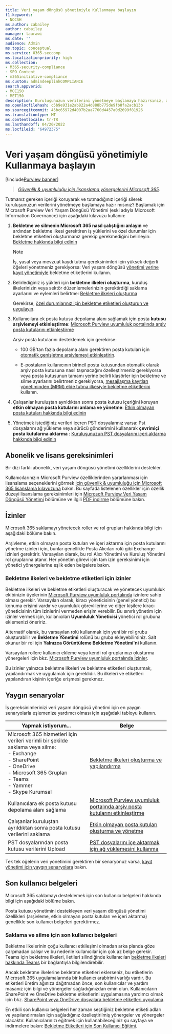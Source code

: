 ```yaml
---
title: Veri yaşam döngüsü yönetimiyle Kullanmaya başlayın
f1.keywords:
- NOCSH
ms.author: cabailey
author: cabailey
manager: laurawi
ms.date: ''
audience: Admin
ms.topic: conceptual
ms.service: O365-seccomp
ms.localizationpriority: high
ms.collection:
- M365-security-compliance
- SPO_Content
- m365initiative-compliance
ms.custom: admindeeplinkCOMPLIANCE
search.appverid:
- MOE150
- MET150
description: Kuruluşunuzun verilerini yönetmeye başlamaya hazırsınız, ancak nereden başlayacağınızdan emin değil misiniz? Başlamak için bazı açıklayıcı yönergeleri okuyun.
ms.openlocfilehash: c5b9e931e2ab822a4d888b775de9fb8fa2acb13b
ms.sourcegitcommit: 45bc65972d4007b2aa7760d4457a0d2699f81926
ms.translationtype: MT
ms.contentlocale: tr-TR
ms.lasthandoff: 04/20/2022
ms.locfileid: "64972375"
---
```

# <a name="get-started-with-data-lifecycle-management"></a>Veri yaşam döngüsü yönetimiyle Kullanmaya başlayın

[!include[Purview banner](../includes/purview-rebrand-banner.md)]

>*[Güvenlik & uyumluluğu için lisanslama yönergelerini Microsoft 365](/office365/servicedescriptions/microsoft-365-service-descriptions/microsoft-365-tenantlevel-services-licensing-guidance/microsoft-365-security-compliance-licensing-guidance).*

Tutmanız gereken içeriği koruyarak ve tutmadığınız içeriği silerek kuruluşunuzun verilerini yönetmeye başlamaya hazır mısınız? Başlamak için Microsoft Purview Veri Yaşam Döngüsü Yönetimi (eski adıyla Microsoft Information Governance) için aşağıdaki kılavuzu kullanın:

1. **Bekletme ve silmenin Microsoft 365 nasıl çalıştığını anlayın** ve ardından bekletme ilkesi gerektiren iş yüklerini ve özel durumlar için bekletme etiketleri oluşturmanız gerekip gerekmediğini belirleyin: [Bekletme hakkında bilgi edinin](retention.md)
    
    > [!NOTE]
    > İş, yasal veya mevzuat kaydı tutma gereksinimleri için yüksek değerli öğeleri yönetmeniz gerekiyorsa: Veri yaşam döngüsü [yönetimi yerine kayıt yönetimiyle](records-management.md) bekletme etiketlerini kullanın.

2. Belirlediğiniz iş yükleri için **bekletme ilkeleri oluşturma**, kuruluş ilkelerinizin veya sektör düzenlemelerinizin gerektirdiği saklama ayarlarını ve eylemleri belirtme: [Bekletme ilkeleri oluşturma](create-retention-policies.md)
    
    Gerekirse, [özel durumlarınız için bekletme etiketleri oluşturun ve uygulayın](create-retention-labels-information-governance.md).

3. Kullanıcılara ek posta kutusu depolama alanı sağlamak için posta **kutusu arşivlemeyi etkinleştirme**: [Microsoft Purview uyumluluk portalında arşiv posta kutularını etkinleştirme](enable-archive-mailboxes.md)
    
    Arşiv posta kutularını desteklemek için gerekirse:
    
    - 100 GB'tan fazla depolama alanı gerektiren posta kutuları için [otomatik genişletme arşivlemeyi etkinleştirin](enable-autoexpanding-archiving.md).
    
    - E-postaların kullanıcının birincil posta kutusundan otomatik olarak arşiv posta kutusuna nasıl taşınacağını özelleştirmeniz gerekiyorsa veya posta kutusunun tamamı yerine belirli klasörler için bekletme ve silme ayarlarını belirtmeniz gerekiyorsa, [mesajlaşma kayıtları yönetiminden (MRM) elde tutma ilkesiyle bekletme etiketlerini](set-up-an-archive-and-deletion-policy-for-mailboxes.md) kullanın.

4. Çalışanlar kuruluştan ayrıldıktan sonra posta kutusu içeriğini koruyan **etkin olmayan posta kutularını anlama ve yönetme**: [Etkin olmayan posta kutuları hakkında bilgi edinin](inactive-mailboxes-in-office-365.md)

5. Yönetmek istediğiniz verileri içeren PST dosyalarınız varsa: Pst dosyalarını ağ yükleme veya sürücü gönderimini kullanarak **çevrimiçi posta kutularına aktarma** : [Kuruluşunuzun PST dosyalarını içeri aktarma hakkında bilgi edinin](importing-pst-files-to-office-365.md)

## <a name="subscription-and-licensing-requirements"></a>Abonelik ve lisans gereksinimleri

Bir dizi farklı abonelik, veri yaşam döngüsü yönetimi özelliklerini destekler.

Kullanıcılarınızın Microsoft Purview özelliklerinden yararlanması için lisanslama seçeneklerini görmek [için güvenlik & uyumluluğu için Microsoft 365 lisanslama kılavuzuna](/office365/servicedescriptions/microsoft-365-service-descriptions/microsoft-365-tenantlevel-services-licensing-guidance/microsoft-365-security-compliance-licensing-guidance) bakın. Bu sayfada listelenen özellikler için özellik düzeyi lisanslama gereksinimleri için [Microsoft Purview Veri Yaşam Döngüsü Yönetimi](/office365/servicedescriptions/microsoft-365-service-descriptions/microsoft-365-tenantlevel-services-licensing-guidance/microsoft-365-security-compliance-licensing-guidance#microsoft-purview-data-lifecycle-management) bölümüne ve ilgili [PDF indirme](https://go.microsoft.com/fwlink/?linkid=2139145) bölümüne bakın.

## <a name="permissions"></a>İzinler

Microsoft 365 saklamayı yönetecek roller ve rol grupları hakkında bilgi için aşağıdaki bölüme bakın.

Arşivleme, etkin olmayan posta kutuları ve içeri aktarma için posta kutularını yönetme izinleri için, bunlar genellikle Posta Alıcıları rolü gibi Exchange izinleri gerektirir. Varsayılan olarak, bu rol Alıcı Yönetimi ve Kuruluş Yönetimi rol gruplarına atanır. Her yönetim görevi için tam izin gereksinimi için yönetici yönergelerine eşlik eden belgelere bakın.

### <a name="permissions-for-retention-policies-and-retention-labels"></a>Bekletme ilkeleri ve bekletme etiketleri için izinler

Bekletme ilkeleri ve bekletme etiketleri oluşturacak ve yönetecek uyumluluk ekibinizin üyelerinin <a href="https://go.microsoft.com/fwlink/p/?linkid=2077149" target="_blank">Microsoft Purview uyumluluk portalında</a> izinlere sahip olması gerekir. Varsayılan olarak, kiracı yöneticisinin (genel yönetici) bu konuma erişimi vardır ve uyumluluk görevlilerine ve diğer kişilere kiracı yöneticisinin tüm izinlerini vermeden erişim verebilir. Bu sınırlı yönetim için izinler vermek için, kullanıcıları **Uyumluluk Yöneticisi** yönetici rol grubuna eklemenizi öneririz.

Alternatif olarak, bu varsayılan rolü kullanmak için yeni bir rol grubu oluşturabilir ve **Bekletme Yönetimi** rolünü bu gruba ekleyebilirsiniz. Salt okunur bir rol için **Yalnızca Görüntüleme Bekletme Yönetimi'ni** kullanın. 

Varsayılan rollere kullanıcı ekleme veya kendi rol gruplarınızı oluşturma yönergeleri için bkz. [Microsoft Purview uyumluluk portalında İzinler](microsoft-365-compliance-center-permissions.md).

Bu izinler yalnızca bekletme ilkeleri ve bekletme etiketleri oluşturmak, yapılandırmak ve uygulamak için gereklidir. Bu ilkeleri ve etiketleri yapılandıran kişinin içeriğe erişmesi gerekmez.

## <a name="common-scenarios"></a>Yaygın senaryolar

İş gereksinimlerinizi veri yaşam döngüsü yönetimi için en yaygın senaryolarla eşlemenize yardımcı olması için aşağıdaki tabloyu kullanın.

|Yapmak istiyorum...|Belge|
|----------------|---------------|
|Microsoft 365 hizmetleri için verileri verimli bir şekilde saklama veya silme: <br />- Exchange  <br />- SharePoint  <br />- OneDrive  <br />- Microsoft 365 Grupları <br />- Teams <br />- Yammer <br />- Skype Kurumsal |[Bekletme ilkeleri oluşturma ve yapılandırma](create-retention-policies.md)|
|Kullanıcılara ek posta kutusu depolama alanı sağlama |[Microsoft Purview uyumluluk portalında arşiv posta kutularını etkinleştirme](enable-archive-mailboxes.md)|
|Çalışanlar kuruluştan ayrıldıktan sonra posta kutusu verilerini saklama |[Etkin olmayan posta kutuları oluşturma ve yönetme](create-and-manage-inactive-mailboxes.md)|
|PST dosyalarından posta kutusu verilerini Upload |[PST dosyalarını içe aktarmak için ağ yüklemesini kullanma](use-network-upload-to-import-pst-files.md)|


Tek tek öğelerin veri yönetimini gerektiren bir senaryonuz varsa, [kayıt yönetimi için yaygın senaryolara](get-started-with-records-management.md#common-scenarios) bakın. 

## <a name="end-user-documentation"></a>Son kullanıcı belgeleri

Microsoft 365 saklamayı desteklemek için son kullanıcı belgeleri hakkında bilgi için aşağıdaki bölüme bakın.

Posta kutusu yönetimini destekleyen veri yaşam döngüsü yönetimi özellikleri (arşivleme, etkin olmayan posta kutuları ve içeri aktarma) genellikle son kullanıcı belgeleri gerektirmez.

### <a name="end-user-documentation-for-retention-and-deletion"></a>Saklama ve silme için son kullanıcı belgeleri

Bekletme ilkelerinin çoğu kullanıcı etkileşimi olmadan arka planda göze çarpmadan çalışır ve bu nedenle kullanıcılar için çok az belge gerekir. Teams için bekletme ilkeleri, iletileri silindiğinde kullanıcıları [bekletme ilkeleri hakkında Teams](https://support.microsoft.com/office/teams-messages-about-retention-policies-c151fa2f-1558-4cf9-8e51-854e925b483b) bir bağlantıyla bilgilendirebilir.

Ancak bekletme ilkelerine bekletme etiketleri eklerseniz, bu etiketlerin Microsoft 365 uygulamalarında bir kullanıcı arabirimi varlığı vardır. Bu etiketleri üretim ağınıza dağıtmadan önce, son kullanıcılar ve yardım masanız için bilgi ve yönergeler sağladığınızdan emin olun. Kullanıcıların SharePoint ve OneDrive bekletme etiketlerini uygulamasına yardımcı olmak için bkz. [SharePoint veya OneDrive dosyalara bekletme etiketleri uygulama](https://support.microsoft.com/office/apply-retention-labels-to-files-in-sharepoint-or-onedrive-11a6835b-ec9f-40db-8aca-6f5ef18132df).

En etkili son kullanıcı belgeleri her zaman seçtiğiniz bekletme etiketi adları ve yapılandırmaları için sağladığınız özelleştirilmiş yönergeler ve yönergeler olacaktır. Kullanıcılarınızı eğitmek için kullanabileceğiniz şu sayfaya ve indirmelere bakın: [Bekletme Etiketleri için Son Kullanıcı Eğitimi](https://microsoft.github.io/ComplianceCxE/enduser/retention/).

